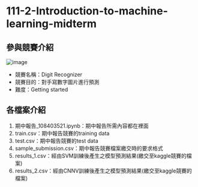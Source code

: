 # 111-2-Introduction-to-machine-learning-midterm
## 參與競賽介紹
![image](https://user-images.githubusercontent.com/86111480/232343978-5b62f841-a1ed-4a91-920e-739490599a13.png)
* 競賽名稱：Digit Recognizer
* 競賽目的：對手寫數字圖片進行預測
* 難度：Getting started
## 各檔案介紹
1. 期中報告_108403521.ipynb：期中報告所需內容都在裡面
2. train.csv：期中報告競賽的training data
3. test.csv：期中報告競賽的test data
4. sample_submission.csv：期中報告競賽檔案繳交時的要求格式
5. results_1.csv：經由SVM訓練後產生之模型預測結果(繳交至kaggle競賽的檔案)
6. results_2.csv：經由CNNV訓練後產生之模型預測結果(繳交至kaggle競賽的檔案)
